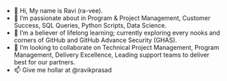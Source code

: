 - 👋 Hi, My name is Ravi (ra-vee).
- 👀 I’m passionate about in Program & Project Management, Customer Success, SQL Queries, Python Scripts, Data Science. 
- 🌱 I’m a believer of lifelong learning; currently exploring every nooks and corners of GitHub and GitHub Advance Security (GHAS).
- 💞️ I’m looking to collaborate on Technical Project Management, Program Management, Delivery Excellence, Leading support teams to deliver best for our partners. 
- 📫 Give me hollar at @ravikprasad

<!---
ravikprasad/ravikprasad is a ✨ special ✨ repository because its `README.md` (this file) appears on your GitHub profile.
You can click the Preview link to take a look at your changes.
--->
